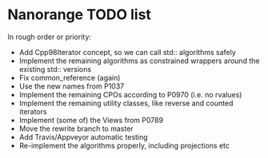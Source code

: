 
# Nanorange TODO list #

In rough order or priority:

* Add Cpp98Iterator concept, so we can call std:: algorithms safely
* Implement the remaining algorithms as constrained wrappers around
  the existing std:: versions
* Fix common_reference (again)
* Use the new names from P1037
* Implement the remaining CPOs according to P0970 (i.e. no rvalues)
* Implement the remaining utility classes, like reverse and counted iterators
* Implement (some of) the Views from P0789
* Move the rewrite branch to master
* Add Travis/Appveyor automatic testing
* Re-implement the algorithms properly, including projections etc
